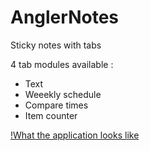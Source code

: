 # AnglerNotes
Sticky notes with tabs

4 tab modules available :
  * Text
  * Weeekly schedule
  * Compare times
  * Item counter
  
  [!What the application looks like](https://user-images.githubusercontent.com/9568412/40141449-490f671a-5956-11e8-8c44-e3b3d4f88600.png)
